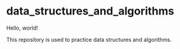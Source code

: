 # data_structures_and_algorithms
Hello, world!

This repository is used to practice data structures and algorithms.
